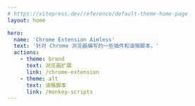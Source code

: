 ```yaml
---
# https://vitepress.dev/reference/default-theme-home-page
layout: home

hero:
  name: 'Chrome Extension Aimless'
  text: '针对 Chrome 浏览器编写的一些插件和油猴脚本。'
  actions:
    - theme: brand
      text: 浏览器扩展
      link: /chrome-extension
    - theme: alt
      text: 油猴脚本
      link: /monkey-scripts
---
```

